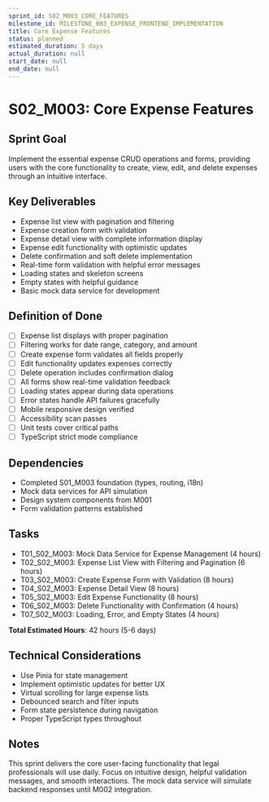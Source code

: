 ```yaml
---
sprint_id: S02_M003_CORE_FEATURES
milestone_id: MILESTONE_003_EXPENSE_FRONTEND_IMPLEMENTATION
title: Core Expense Features
status: planned
estimated_duration: 5 days
actual_duration: null
start_date: null
end_date: null
---
```


# S02_M003: Core Expense Features

## Sprint Goal
Implement the essential expense CRUD operations and forms, providing users with the core functionality to create, view, edit, and delete expenses through an intuitive interface.

## Key Deliverables
- Expense list view with pagination and filtering
- Expense creation form with validation
- Expense detail view with complete information display
- Expense edit functionality with optimistic updates
- Delete confirmation and soft delete implementation
- Real-time form validation with helpful error messages
- Loading states and skeleton screens
- Empty states with helpful guidance
- Basic mock data service for development

## Definition of Done
- [ ] Expense list displays with proper pagination
- [ ] Filtering works for date range, category, and amount
- [ ] Create expense form validates all fields properly
- [ ] Edit functionality updates expenses correctly
- [ ] Delete operation includes confirmation dialog
- [ ] All forms show real-time validation feedback
- [ ] Loading states appear during data operations
- [ ] Error states handle API failures gracefully
- [ ] Mobile responsive design verified
- [ ] Accessibility scan passes
- [ ] Unit tests cover critical paths
- [ ] TypeScript strict mode compliance

## Dependencies
- Completed S01_M003 foundation (types, routing, i18n)
- Mock data services for API simulation
- Design system components from M001
- Form validation patterns established

## Tasks
- T01_S02_M003: Mock Data Service for Expense Management (4 hours)
- T02_S02_M003: Expense List View with Filtering and Pagination (6 hours)
- T03_S02_M003: Create Expense Form with Validation (8 hours)
- T04_S02_M003: Expense Detail View (8 hours)
- T05_S02_M003: Edit Expense Functionality (8 hours)
- T06_S02_M003: Delete Functionality with Confirmation (4 hours)
- T07_S02_M003: Loading, Error, and Empty States (4 hours)

**Total Estimated Hours**: 42 hours (5-6 days)

## Technical Considerations
- Use Pinia for state management
- Implement optimistic updates for better UX
- Virtual scrolling for large expense lists
- Debounced search and filter inputs
- Form state persistence during navigation
- Proper TypeScript types throughout

## Notes
This sprint delivers the core user-facing functionality that legal professionals will use daily. Focus on intuitive design, helpful validation messages, and smooth interactions. The mock data service will simulate backend responses until M002 integration.
